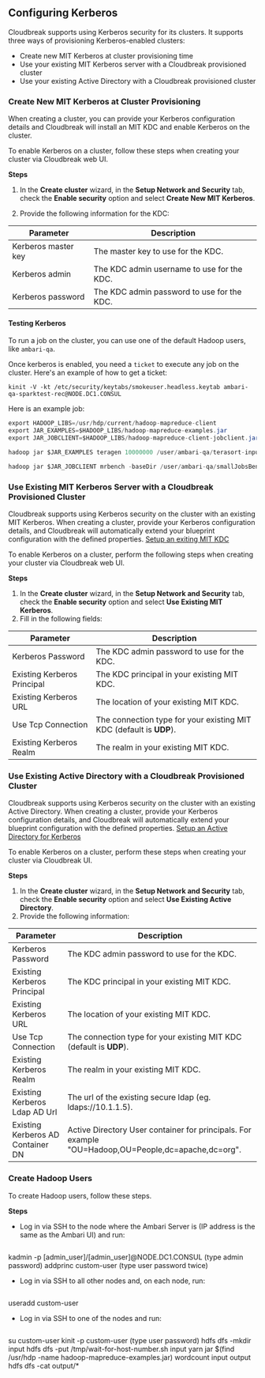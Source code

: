 ## Configuring Kerberos

Cloudbreak supports using Kerberos security for its clusters. It supports three ways of provisioning Kerberos-enabled clusters:

* Create new MIT Kerberos at cluster provisioning time  
* Use your existing MIT Kerberos server with a Cloudbreak provisioned cluster  
* Use your existing Active Directory with a Cloudbreak provisioned cluster  

### Create New MIT Kerberos at Cluster Provisioning

When creating a cluster, you can provide your Kerberos configuration details and Cloudbreak will install an MIT KDC and enable Kerberos on the cluster.

To enable Kerberos on a cluster, follow these steps when creating your cluster via Cloudbreak web UI.

**Steps**

1. In the **Create cluster** wizard, in the **Setup Network and Security** tab, check the **Enable security** option and select **Create New MIT Kerberos**.

2. Provide the following information for the KDC:

| Parameter | Description |
|---|---|
| Kerberos master key | The master key to use for the KDC. |
| Kerberos admin | The KDC admin username to use for the KDC. |
| Kerberos password | The KDC admin password to use for the KDC. |


#### Testing Kerberos

To run a job on the cluster, you can use one of the default Hadoop users, like `ambari-qa`.

Once kerberos is enabled, you need a `ticket` to execute any job on the cluster. Here's an example of how to get a ticket:

```
kinit -V -kt /etc/security/keytabs/smokeuser.headless.keytab ambari-qa-sparktest-rec@NODE.DC1.CONSUL
```

Here is an example job:
```java
export HADOOP_LIBS=/usr/hdp/current/hadoop-mapreduce-client
export JAR_EXAMPLES=$HADOOP_LIBS/hadoop-mapreduce-examples.jar
export JAR_JOBCLIENT=$HADOOP_LIBS/hadoop-mapreduce-client-jobclient.jar

hadoop jar $JAR_EXAMPLES teragen 10000000 /user/ambari-qa/terasort-input

hadoop jar $JAR_JOBCLIENT mrbench -baseDir /user/ambari-qa/smallJobsBenchmark -numRuns 5 -maps 10 -reduces 5 -inputLines 10 -inputType ascending
```

### Use Existing MIT Kerberos Server with a Cloudbreak Provisioned Cluster

Cloudbreak supports using Kerberos security on the cluster with an existing MIT Kerberos. When creating a cluster, provide your Kerberos configuration details, and Cloudbreak will automatically extend your blueprint configuration with the defined properties. [Setup an exiting MIT KDC](https://docs.hortonworks.com/HDPDocuments/Ambari-2.2.0.0/bk_Ambari_Security_Guide/content/_use_an_exisiting_mit_kdc.html)

To enable Kerberos on a cluster, perform the following steps when creating your cluster via Cloudbreak web UI.

**Steps**

1. In the **Create cluster** wizard, in the **Setup Network and Security** tab, check the **Enable security** option and select **Use Existing MIT Kerberos**.
2. Fill in the following fields:

| Parameter | Description |
|---|---|
| Kerberos Password | The KDC admin password to use for the KDC. |
| Existing Kerberos Principal | The KDC principal in your existing MIT KDC. |
| Existing Kerberos URL | The location of your existing MIT KDC. |
| Use Tcp Connection | The connection type for your existing MIT KDC (default is **UDP**). |
| Existing Kerberos Realm | The realm in your existing MIT KDC. |


### Use Existing Active Directory with a Cloudbreak Provisioned Cluster

Cloudbreak supports using Kerberos security on the cluster with an existing Active Directory. When creating a cluster, provide your Kerberos configuration details, and Cloudbreak will automatically extend your blueprint configuration with the defined properties. [Setup an Active Directory for Kerberos](https://docs.hortonworks.com/HDPDocuments/Ambari-2.2.0.0/bk_Ambari_Security_Guide/content/_use_an_existing_active_directory_domain.html)

To enable Kerberos on a cluster, perform these steps when creating your cluster via Cloudbreak UI.

**Steps**

1. In the **Create cluster** wizard, in the **Setup Network and Security** tab, check the **Enable security** option and select **Use Existing Active Directory**.
2. Provide the following information:

| Parameter | Description |
|---|---|
| Kerberos Password | The KDC admin password to use for the KDC. |
| Existing Kerberos Principal | The KDC principal in your existing MIT KDC. |
| Existing Kerberos URL | The location of your existing MIT KDC. |
| Use Tcp Connection | The connection type for your existing MIT KDC (default is **UDP**). |
| Existing Kerberos Realm | The realm in your existing MIT KDC. |
| Existing Kerberos Ldap AD Url | The url of the existing secure ldap (eg. ldaps://10.1.1.5). |
| Existing Kerberos AD Container DN | Active Directory User container for principals. For example "OU=Hadoop,OU=People,dc=apache,dc=org". |


### Create Hadoop Users

To create Hadoop users, follow these steps.

**Steps**

* Log in via SSH to the node where the Ambari Server is (IP address is the same as the Ambari UI) and run:

    <pre>
kadmin -p [admin_user]/[admin_user]@NODE.DC1.CONSUL (type admin password)
addprinc custom-user (type user password twice)
</pre>

* Log in via SSH to all other nodes and, on each node, run:

    <pre>
useradd custom-user
</pre>

* Log in via SSH to one of the nodes and run:

    <pre>
su custom-user
kinit -p custom-user (type user password)
hdfs dfs -mkdir input
hdfs dfs -put /tmp/wait-for-host-number.sh input
yarn jar $(find /usr/hdp -name hadoop-mapreduce-examples.jar) wordcount input output
hdfs dfs -cat output/*
</pre>
